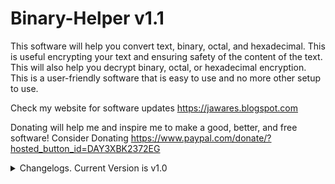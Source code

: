 # Binary-Helper v1.1
This software will help you convert text, binary, octal, and hexadecimal. This is useful encrypting your text and ensuring safety of the content of the text. 
This will also help you decrypt binary, octal, or hexadecimal encryption. This is a user-friendly software that is easy to use and no more other setup to use.

Check my website for software updates 
https://jawares.blogspot.com

Donating will help me and inspire me to make a good, better, and free software! Consider Donating
https://www.paypal.com/donate/?hosted_button_id=DAY3XBK2372EG

<details>
  <summary>Changelogs. Current Version is v1.0</summary>
  Binary Helper v1.0:<br>
    - Convert text to binary, octal, hexadecimal, and vice versa.<br>
    - Convert binary to octal, hexadecimal, and vice versa.<br>
    - Convert hexadecimal to octal, and vice versa.<br>
    - Clear all buttons will clear all inputs and output<br>
    - Input and output has a clear button<br>
    - Copy Clipboard button will copy the output<br>
</details>

